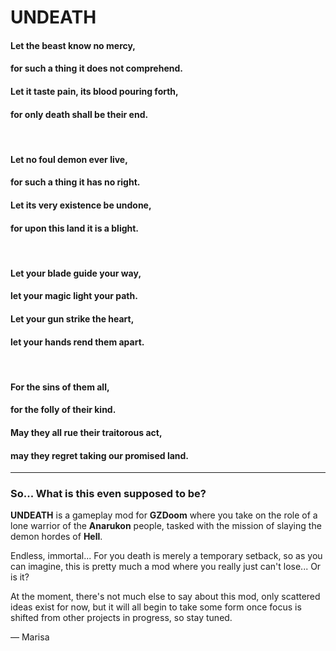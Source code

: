 # UNDEATH

#### Let the beast know no mercy,
#### for such a thing it does not comprehend.
#### Let it taste pain, its blood pouring forth,
#### for only death shall be their end.
<br/>

#### Let no foul demon ever live,
#### for such a thing it has no right.
#### Let its very existence be undone,
#### for upon this land it is a blight.
<br/>

#### Let your blade guide your way,
#### let your magic light your path.
#### Let your gun strike the heart,
#### let your hands rend them apart.
<br/>

#### For the sins of them all,
#### for the folly of their kind.
#### May they all rue their traitorous act,
#### may they regret taking our promised land.
---

### So... What is this even supposed to be?

**UNDEATH** is a gameplay mod for **GZDoom** where you take on the role of a lone warrior of the **Anarukon** people, tasked with the mission of slaying the demon hordes of **Hell**.

Endless, immortal... For you death is merely a temporary setback, so as you can imagine, this is pretty much a mod where you really just can't lose... Or is it?

At the moment, there's not much else to say about this mod, only scattered ideas exist for now, but it will all begin to take some form once focus is shifted from other projects in progress, so stay tuned.

 — Marisa
